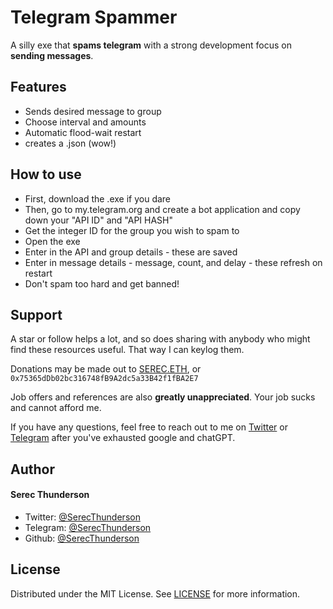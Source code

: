 
# Telegram Spammer
A silly exe that **spams telegram** with a strong development focus on **sending messages**.

##  Features    
- Sends desired message to group
- Choose interval and amounts
- Automatic flood-wait restart
- creates a .json (wow!)
        

## How to use
- First, download the .exe if you dare
- Then, go to my.telegram.org and create a bot application and copy down your "API ID" and "API HASH"
- Get the integer ID for the group you wish to spam to
- Open the exe
- Enter in the API and group details - these are saved
- Enter in message details - message, count, and delay - these refresh on restart
- Don't spam too hard and get banned!


## Support  
A star or follow helps a lot, and so does sharing with anybody who might find these resources useful. That way I can keylog them.

Donations may be made out to [SEREC.ETH](https://app.ens.domains/serec.eth), or ```0x75365dDb02bc316748fB9A2dc5a33B42f1fBA2E7```

Job offers and references are also **greatly unappreciated**. Your job sucks and cannot afford me.

If you have any questions, feel free to reach out to me on [Twitter](https://twitter.com/SerecThunderson) or [Telegram](https://t.me/SerecThunderson) after you've exhausted google and chatGPT.
        
 ## Author
#### Serec Thunderson
- Twitter: [@SerecThunderson](https://twitter.com/SerecThunderson)
- Telegram: [@SerecThunderson](https://t.me/SerecThunderson)
- Github: [@SerecThunderson](https://github.com/SerecThunderson)

## License
Distributed under the MIT License. See [LICENSE](LICENSE) for more information.

